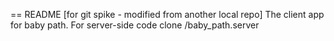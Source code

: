 == README
[for git spike - modified from another local repo]
The client app for baby path.
For server-side code clone /baby_path.server
